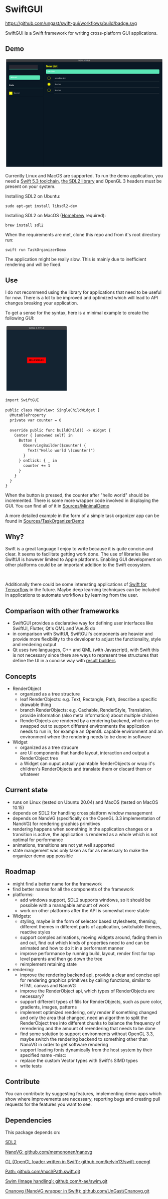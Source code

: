 # SwiftGUI

https://github.com/ungast/swift-gui/workflows/build/badge.svg

SwiftGUI is a Swift framework for writing cross-platform GUI applications.

## Demo

<img alt="screenshot of demo app" src="Docs/demo.png?raw=true"/>

Currently Linux and MacOS are supported. To run the demo application, you need a [Swift 5.3 toolchain](https://swift.org/download/#releases), [the SDL2 library](https://wiki.libsdl.org/Installation) and OpenGL 3 headers must be present on your system.

Installing SDL2 on Ubuntu:

    sudo apt-get install libsdl2-dev

Installing SDL2 on MacOS ([Homebrew](https://brew.sh/) required):

    brew install sdl2 

When the requirements are met, clone this repo and from it's root directory run:
 
    swift run TaskOrganizerDemo

The application might be really slow. This is mainly due to inefficient rendering and will be fixed.

## Use

I do not recommend using the library for applications that need to be useful for now. There is a lot to be improved and optimized which will lead to API changes breaking your application.

To get a sense for the syntax, here is a minimal example to create the following GUI:

<img alt="screenshot of minimal demo app" src="Docs/minimal_demo.png?raw=true" width="200"/>

    import SwiftGUI

    public class MainView: SingleChildWidget {
      @MutableProperty
      private var counter = 0

      override public func buildChild() -> Widget {
        Center { [unowned self] in
          Button {
            ObservingBuilder($counter) {
              Text("Hello world \(counter)")
            }
          } onClick: { _ in
            counter += 1
          }
        }
      }
    }

When the button is pressed, the counter after "hello world" should be incremented.
There is some more wrapper code involved in displaying the GUI. You can find all of it in [Sources/MinimalDemo](Sources/MinimalDemo)

A more detailed example in the form of a simple task organizer app can be found in [Sources/TaskOrganizerDemo](Sources/TaskOrganizerDemo)

## Why?

Swift is a great language I enjoy to write because it is quite concise and clear. It seems to facilitate getting work done. The use of libraries like SwiftUI is however limited to Apple platforms. Enabling GUI development on other platforms could be an important addition to the Swift ecosystem.

<br>

Additionally there could be some interesting applications of [Swift for Tensorflow](https://github.com/tensorflow/swift) in the future. Maybe deep learning techniques can be included in applications to automate workflows by learning from the user.

## Comparison with other frameworks

- SwiftGUI provides a declarative way for defining user interfaces like SwiftUI, Flutter, Qt's QML and VueJS do
- in comparison with SwiftUI, SwiftGUI's components are heavier and provide more flexibility to the developer to adjust the functionality, style and rendering output
- Qt uses two languages, C++ and QML (with Javascript), with Swift this is not necessary since there are ways to represent tree structures that define the UI in a concise way with [result builders](https://github.com/apple/swift-evolution/blob/main/proposals/0289-result-builders.md)

## Concepts

- RenderObject
  - organized as a tree structure
  - leaf RenderObjects: e.g. Text, Rectangle, Path, describe a specific drawable thing
  - branch RenderObjects: e.g. Cachable, RenderStyle, Translation, provide information (also meta information) about multiple children
  - RenderObjects are rendered by a rendering backend, which can be swapped out to support different environments the application needs to run in, for example an OpenGL capable environment and an environment where the rendering needs to be done in software
- Widget
  - organized as a tree strucure
  - are UI components that handle layout, interaction and output a RenderObject tree
  - a Widget can ouput actually paintable RenderObjects or wrap it's children's RenderObjects and translate them or discard them or whatever

## Current state

- runs on Linux (tested on Ubuntu 20.04) and MacOS (tested on MacOS 10.15)
- depends on SDL2 for handling cross platform window management
- depends on NanoVG (specifically on the OpenGL 3.3 implementation of NanoVG) for rendering graphics primitives
- rendering happens when something in the application changes or a transition is active, the application is rendered as a whole which is not optimal for performance
- animations, transitions are not yet well supported
- state mangement was only taken as far as necessary to make the organizer demo app possible

## Roadmap

- might find a better name for the framework
- find better names for all the components of the framework
- platforms:
  - add windows support, SDL2 supports windows, so it should be possible with a managable amount of work
  - work on other platforms after the API is somewhat more stable
- Widgets:
  - styling, maybe in the form of selector based stylesheets, theming, different themes in different parts of application, switchable themes, reactive styles
  - support complex animations, moving widgets around, fading them in and out, find out which kinds of properties need to and can be animated and how to do it in a performant manner
  - improve performance by running build, layout, render first for top level parents and then go down the tree
  - reimplement retaining state
- rendering:
  - improve the rendering backend api, provide a clear and concise api for rendering graphics primitives by calling functions, similar to HTML canvas and NanoVG
  - improve the RenderObject api, which types of RenderObjects are necessary?
  - support different types of fills for RenderObjects, such as pure color, gradients, images, patterns
  - implement optimized rendering, only render if something changed and only the area that changed, need an algorithm to split the RenderObject tree into different chunks to balance the frequency of rerendering and the amount of rerendering that needs to be done
  - find some solution to support environments without OpenGL 3.3, maybe switch the rendering backend to something other than NanoVG in order to get software rendering
  - support loading fonts dynamically from the host system by their specified name
-misc:
  - replace the custom Vector types with Swift's SIMD types
  - write tests

## Contribute

You can contribute by suggesting features, implementing demo apps which show where improvements are necessary, reporting bugs and creating pull requests for the features you want to see.

## Dependencies

This package depends on:

[SDL2](https://www.libsdl.org/index.php)

[NanoVG: github.com/memononen/nanovg](https://github.com/memononen/nanovg)

[GL (OpenGL loader written in Swift): github.com/kelvin13/swift-opengl](https://github.com/kelvin13/swift-opengl)

[Path: github.com/mxcl/Path.swift.git](https://github.com/mxcl/Path.swift.git)

[Swim (Image handling): github.com/t-ae/swim.git](https://github.com/t-ae/swim.git)

[Cnanovg (NanoVG wrapper in Swift): github.com/UnGast/Cnanovg.git](https://github.com/UnGast/Cnanovg.git)
